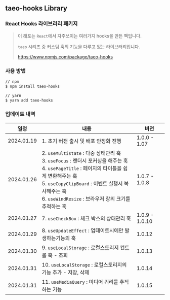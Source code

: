 ## taeo-hooks Library

### React Hooks 라이브러리 패키지

> 이 래포는 `React`에서 자주쓰이는 여러가지 hooks을 만든 팩입니다.
>
> `taeo` 시리즈 중 커스텀 훅의 기능을 다루고 있는 라이브러리입니다.
>
> https://www.npmjs.com/package/taeo-hooks

### 사용 방법

```bash
// npm
$ npm install taeo-hooks

// yarn
$ yarn add taeo-hooks
```

### 업데이트 내역

| 일정       | 내용                                                                                                                                                                                                                                                                   | 버전           |
| ---------- | ---------------------------------------------------------------------------------------------------------------------------------------------------------------------------------------------------------------------------------------------------------------------- | -------------- |
| 2024.01.19 | 1. 초기 버전 출시 및 배포 안정화 진행                                                                                                                                                                                                                                  | 1.0.0 - 1.07   |
| 2024.01.26 | 2. `useMultistate` : 다중 상태관리 훅<br />3. `useFocus` : 랜더시 포커싱을 해주는 훅<br />4. `usePageTitle` : 페이지의 타이틀을 쉽게 변환해주는 훅<br />5. `useCopyClipBoard` : 이벤트 실행시 복사해주는 훅<br />6. `useWindResize` : 브라우저 창의 크기를 추적하는 훅 | 1.0.7 - 1.0.8  |
| 2024.01.27 | 7. `useCheckBox` : 체크 박스의 상태관리 훅                                                                                                                                                                                                                             | 1.0.9 - 1.0.10 |
| 2024.01.29 | 8. `useUpdateEffect` : 업데이트시에만 발생하는기능의 훅                                                                                                                                                                                                                | 1.0.12         |
| 2024.01.30 | 9. `useLocalStorage` : 로컬스토리지 컨트롤 훅 - 조회                                                                                                                                                                                                                   | 1.0.13         |
| 2024.01.31 | 10. `useLocalStorage` : 로컬스토리지의 기능 추가 - 저장, 삭제                                                                                                                                                                                                          | 1.0.14         |
| 2024.01.31 | 11. `useMediaQuery` : 미디어 쿼리를 추적하는 기능                                                                                                                                                                                                                      | 1.0.15         |
